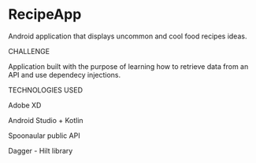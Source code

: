 # RecipeApp
Android application that displays uncommon and cool food recipes ideas.

CHALLENGE

Application built with the purpose of learning how to retrieve data from an API and use dependecy injections.

TECHNOLOGIES USED

Adobe XD

Android Studio + Kotlin

Spoonaular public API

Dagger - Hilt library
